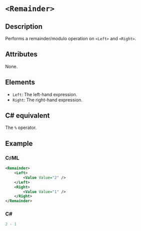 # `<Remainder>`

## Description

Performs a remainder/modulo operation on `<Left>` and `<Right>`.

## Attributes

None.

## Elements

- `Left`: The left-hand expression.
- `Right`: The right-hand expression.

## C# equivalent

The `%` operator.

## Example

### C♯ML

```xml
<Remainder>
    <Left>
        <Value Value="2" />
    </Left>
    <Right>
        <Value Value="1" />
    </Right>
</Remainder>
```

### C#

```csharp
2 - 1
```

